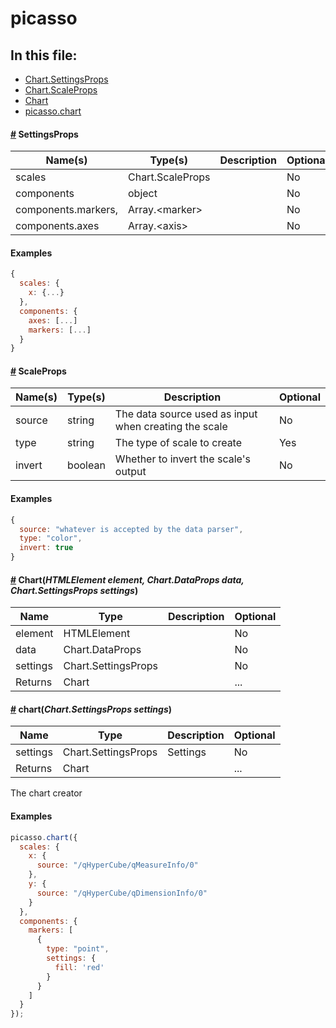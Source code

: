 # picasso
## In this file:
* <a href="#Chart.SettingsProps">Chart.SettingsProps</a>
* <a href="#Chart.ScaleProps">Chart.ScaleProps</a>
* <a href="#Chart">Chart</a>
* <a href="#picasso.chart">picasso.chart</a>

#### <a name='Chart.SettingsProps' href='#Chart.SettingsProps'>#</a> SettingsProps
|Name(s)|Type(s)|Description|Optional|
|-------|-------|-----------|--------|
| scales | Chart.ScaleProps |  | No |
| components | object |  | No |
| components.markers, | Array.&lt;marker&gt; |  | No |
| components.axes | Array.&lt;axis&gt; |  | No |

#### Examples
```js
{
  scales: {
    x: {...}
  },
  components: {
    axes: [...]
    markers: [...]
  }
}
```
#### <a name='Chart.ScaleProps' href='#Chart.ScaleProps'>#</a> ScaleProps
|Name(s)|Type(s)|Description|Optional|
|-------|-------|-----------|--------|
| source | string | The data source used as input when creating the scale | No |
| type | string | The type of scale to create | Yes |
| invert | boolean | Whether to invert the scale&#x27;s output | No |

#### Examples
```js
{
  source: "whatever is accepted by the data parser",
  type: "color",
  invert: true
}
```
#### <a name='Chart' href='#Chart'>#</a> **Chart**(*HTMLElement element, Chart.DataProps data, Chart.SettingsProps settings*)


|Name|Type|Description|Optional|
|----|----|-----------|--------|
| element | HTMLElement |  |No|
| data | Chart.DataProps |  |No|
| settings | Chart.SettingsProps |  |No|
| Returns | Chart |  | ... |

  
#### <a name='picasso.chart' href='#picasso.chart'>#</a> **chart**(*Chart.SettingsProps settings*)


|Name|Type|Description|Optional|
|----|----|-----------|--------|
| settings | Chart.SettingsProps | Settings |No|
| Returns | Chart |  | ... |

The chart creator  
#### Examples
```js
picasso.chart({
  scales: {
    x: {
      source: "/qHyperCube/qMeasureInfo/0"
    },
    y: {
      source: "/qHyperCube/qDimensionInfo/0"
    }
  },
  components: {
    markers: [
      {
        type: "point",
        settings: {
          fill: 'red'
        }
      }
    ]
  }
});
```
